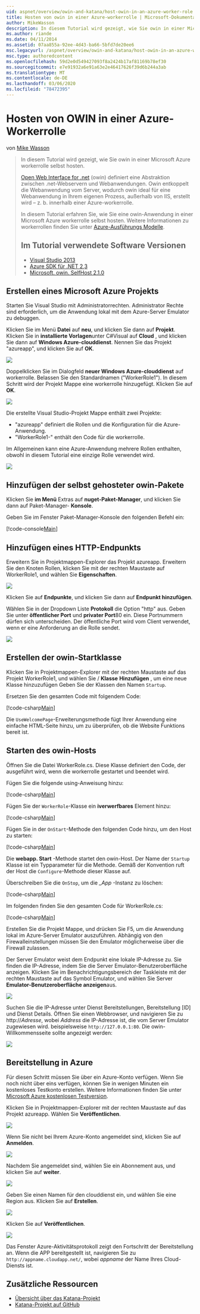 ```yaml
---
uid: aspnet/overview/owin-and-katana/host-owin-in-an-azure-worker-role
title: Hosten von owin in einer Azure-workerrolle | Microsoft-Dokumentation
author: MikeWasson
description: In diesem Tutorial wird gezeigt, wie Sie owin in einer Microsoft Azure workerrolle selbst hosten. Open Web Interface for .net (owin) definiert eine Abstraktion zwischen dem .NET-Webserver...
ms.author: riande
ms.date: 04/11/2014
ms.assetid: 07aa855a-92ee-4d43-ba66-5bfd7de20ee6
msc.legacyurl: /aspnet/overview/owin-and-katana/host-owin-in-an-azure-worker-role
msc.type: authoredcontent
ms.openlocfilehash: 59d2e0d549427093f8a2424b17af81169b78ef30
ms.sourcegitcommit: e7e91932a6e91a63e2e46417626f39d6b244a3ab
ms.translationtype: MT
ms.contentlocale: de-DE
ms.lasthandoff: 03/06/2020
ms.locfileid: "78472395"
---
```

# <a name="host-owin-in-an-azure-worker-role"></a>Hosten von OWIN in einer Azure-Workerrolle

von [Mike Wasson](https://github.com/MikeWasson)

> In diesem Tutorial wird gezeigt, wie Sie owin in einer Microsoft Azure workerrolle selbst hosten.
>
> [Open Web Interface for .net](http://owin.org/) (owin) definiert eine Abstraktion zwischen .net-Webservern und Webanwendungen. Owin entkoppelt die Webanwendung vom Server, wodurch owin ideal für eine Webanwendung in Ihrem eigenen Prozess, außerhalb von IIS, erstellt wird – z. b. innerhalb einer Azure-workerrolle.
>
> In diesem Tutorial erfahren Sie, wie Sie eine owin-Anwendung in einer Microsoft Azure workerrolle selbst hosten. Weitere Informationen zu workerrollen finden Sie unter [Azure-Ausführungs Modelle](https://azure.microsoft.com/documentation/articles/fundamentals-application-models/#CloudServices).
>
> ## <a name="software-versions-used-in-the-tutorial"></a>Im Tutorial verwendete Software Versionen
>
>
> - [Visual Studio 2013](https://my.visualstudio.com/Downloads?q=visual%20studio%202013)
> - [Azure SDK für .NET 2,3](https://azure.microsoft.com/downloads/)
> - [Microsoft. owin. SelfHost 2.1.0](http://www.nuget.org/packages/Microsoft.Owin.SelfHost/2.1.0)

## <a name="create-a-microsoft-azure-project"></a>Erstellen eines Microsoft Azure Projekts

Starten Sie Visual Studio mit Administratorrechten. Administrator Rechte sind erforderlich, um die Anwendung lokal mit dem Azure-Server Emulator zu debuggen.

Klicken Sie im Menü **Datei** auf **neu**, und klicken Sie dann auf **Projekt**. Klicken Sie in **installierte Vorlagen**unter C#Visual auf **Cloud** , und klicken Sie dann auf **Windows Azure-clouddienst**. Nennen Sie das Projekt "azureapp", und klicken Sie auf **OK**.

[![](host-owin-in-an-azure-worker-role/_static/image2.png)](host-owin-in-an-azure-worker-role/_static/image1.png)

Doppelklicken Sie im Dialogfeld **neuer Windows Azure-clouddienst** auf workerrolle. Belassen Sie den Standardnamen ("WorkerRole1"). In diesem Schritt wird der Projekt Mappe eine workerrolle hinzugefügt. Klicken Sie auf **OK**.

[![](host-owin-in-an-azure-worker-role/_static/image4.png)](host-owin-in-an-azure-worker-role/_static/image3.png)

Die erstellte Visual Studio-Projekt Mappe enthält zwei Projekte:

- &quot;azureapp&quot; definiert die Rollen und die Konfiguration für die Azure-Anwendung.
- &quot;WorkerRole1-&quot; enthält den Code für die workerrolle.

Im Allgemeinen kann eine Azure-Anwendung mehrere Rollen enthalten, obwohl in diesem Tutorial eine einzige Rolle verwendet wird.

![](host-owin-in-an-azure-worker-role/_static/image5.png)

## <a name="add-the-owin-self-host-packages"></a>Hinzufügen der selbst gehosteter owin-Pakete

Klicken Sie **im Menü** Extras auf **nuget-Paket-Manager**, und klicken Sie dann auf Paket-Manager- **Konsole**.

Geben Sie im Fenster Paket-Manager-Konsole den folgenden Befehl ein:

[!code-console[Main](host-owin-in-an-azure-worker-role/samples/sample1.cmd)]

## <a name="add-an-http-endpoint"></a>Hinzufügen eines HTTP-Endpunkts

Erweitern Sie in Projektmappen-Explorer das Projekt azureapp. Erweitern Sie den Knoten Rollen, klicken Sie mit der rechten Maustaste auf WorkerRole1, und wählen Sie **Eigenschaften**.

![](host-owin-in-an-azure-worker-role/_static/image6.png)

Klicken Sie auf **Endpunkte**, und klicken Sie dann auf **Endpunkt hinzufügen**.

Wählen Sie in der Dropdown Liste **Protokoll** die Option "http" aus. Geben Sie unter **öffentlicher Port** und **privater Port**80 ein. Diese Portnummern dürfen sich unterscheiden. Der öffentliche Port wird vom Client verwendet, wenn er eine Anforderung an die Rolle sendet.

[![](host-owin-in-an-azure-worker-role/_static/image8.png)](host-owin-in-an-azure-worker-role/_static/image7.png)

## <a name="create-the-owin-startup-class"></a>Erstellen der owin-Startklasse

Klicken Sie in Projektmappen-Explorer mit der rechten Maustaste auf das Projekt WorkerRole1, und wählen Sie / **Klasse** **Hinzufügen** , um eine neue Klasse hinzuzufügen Geben Sie der Klassen den Namen `Startup`.

Ersetzen Sie den gesamten Code mit folgendem Code:

[!code-csharp[Main](host-owin-in-an-azure-worker-role/samples/sample2.cs)]

Die `UseWelcomePage`-Erweiterungsmethode fügt Ihrer Anwendung eine einfache HTML-Seite hinzu, um zu überprüfen, ob die Website Funktions bereit ist.

## <a name="start-the-owin-host"></a>Starten des owin-Hosts

Öffnen Sie die Datei WorkerRole.cs. Diese Klasse definiert den Code, der ausgeführt wird, wenn die workerrolle gestartet und beendet wird.

Fügen Sie die folgende using-Anweisung hinzu:

[!code-csharp[Main](host-owin-in-an-azure-worker-role/samples/sample3.cs)]

Fügen Sie der `WorkerRole`-Klasse ein **iverwerfbares** Element hinzu:

[!code-csharp[Main](host-owin-in-an-azure-worker-role/samples/sample4.cs)]

Fügen Sie in der `OnStart`-Methode den folgenden Code hinzu, um den Host zu starten:

[!code-csharp[Main](host-owin-in-an-azure-worker-role/samples/sample5.cs?highlight=5)]

Die **webapp. Start** -Methode startet den owin-Host. Der Name der `Startup` Klasse ist ein Typparameter für die Methode. Gemäß der Konvention ruft der Host die `Configure`-Methode dieser Klasse auf.

Überschreiben Sie die `OnStop`, um die *\_App* -Instanz zu löschen:

[!code-csharp[Main](host-owin-in-an-azure-worker-role/samples/sample6.cs)]

Im folgenden finden Sie den gesamten Code für WorkerRole.cs:

[!code-csharp[Main](host-owin-in-an-azure-worker-role/samples/sample7.cs)]

Erstellen Sie die Projekt Mappe, und drücken Sie F5, um die Anwendung lokal im Azure-Server Emulator auszuführen. Abhängig von den Firewalleinstellungen müssen Sie den Emulator möglicherweise über die Firewall zulassen.

Der Server Emulator weist dem Endpunkt eine lokale IP-Adresse zu. Sie finden die IP-Adresse, indem Sie die Server Emulator-Benutzeroberfläche anzeigen. Klicken Sie im Benachrichtigungsbereich der Taskleiste mit der rechten Maustaste auf das Symbol Emulator, und wählen Sie Server **Emulator-Benutzeroberfläche anzeigen**aus.

[![](host-owin-in-an-azure-worker-role/_static/image10.png)](host-owin-in-an-azure-worker-role/_static/image9.png)

Suchen Sie die IP-Adresse unter Dienst Bereitstellungen, Bereitstellung [ID] und Dienst Details. Öffnen Sie einen Webbrowser, und navigieren Sie zu http:\/\/*Adresse*, wobei *Address* die IP-Adresse ist, die vom Server Emulator zugewiesen wird. beispielsweise `http://127.0.0.1:80`. Die owin-Willkommensseite sollte angezeigt werden:

![](host-owin-in-an-azure-worker-role/_static/image11.png)

## <a name="deploy-to-azure"></a>Bereitstellung in Azure

Für diesen Schritt müssen Sie über ein Azure-Konto verfügen. Wenn Sie noch nicht über eins verfügen, können Sie in wenigen Minuten ein kostenloses Testkonto erstellen. Weitere Informationen finden Sie unter [Microsoft Azure kostenlosen Testversion](https://azure.microsoft.com/pricing/free-trial/?WT.mc_id=A261C142F).

Klicken Sie in Projektmappen-Explorer mit der rechten Maustaste auf das Projekt azureapp. Wählen Sie **Veröffentlichen**.

![](host-owin-in-an-azure-worker-role/_static/image12.png)

Wenn Sie nicht bei Ihrem Azure-Konto angemeldet sind, klicken Sie auf **Anmelden**.

[![](host-owin-in-an-azure-worker-role/_static/image14.png)](host-owin-in-an-azure-worker-role/_static/image13.png)

Nachdem Sie angemeldet sind, wählen Sie ein Abonnement aus, und klicken Sie auf **weiter**.

[![](host-owin-in-an-azure-worker-role/_static/image16.png)](host-owin-in-an-azure-worker-role/_static/image15.png)

Geben Sie einen Namen für den clouddienst ein, und wählen Sie eine Region aus. Klicken Sie auf **Erstellen**.

![](host-owin-in-an-azure-worker-role/_static/image17.png)

Klicken Sie auf **Veröffentlichen**.

[![](host-owin-in-an-azure-worker-role/_static/image19.png)](host-owin-in-an-azure-worker-role/_static/image18.png)

Das Fenster Azure-Aktivitätsprotokoll zeigt den Fortschritt der Bereitstellung an. Wenn die APP bereitgestellt ist, navigieren Sie zu `http://appname.cloudapp.net/`, wobei *appname* der Name Ihres Cloud-Diensts ist.

## <a name="additional-resources"></a>Zusätzliche Ressourcen

- [Übersicht über das Katana-Projekt](an-overview-of-project-katana.md)
- [Katana-Projekt auf GitHub](https://github.com/aspnet/AspNetKatana/)
